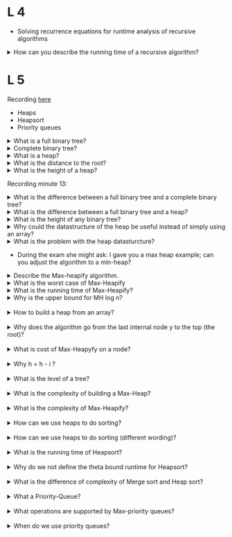 # L 4 

- Solving recurrence equations for runtime analysis of recursive algorithms

<details>
<summary>How can you describe the running time of a recursive algorithm?</summary>
<br>
By a recurrence equation that describes a function in terms of its value on smaller input.
</details>

# L 5

Recording [here](https://virtuale.unibo.it/mod/page/view.php?id=542187)

- Heaps 
- Heapsort
- Priority queues
  
<details>
<summary>What is a full binary tree?</summary>
<br>
A binary tree in which each

-  node is either a leaf, or 
-  has a degree that is exactly 2 (number of children). 
-  Put differently: each node has either degree zero or degree 2.
</details>

<details>
<summary>Complete binary tree?</summary>
<br>
A binary tree in which ALL leaves have the same depth 

and all internal nodes have degree 2.

You never create a new level before finishing the previous level.

All leave nodes must be at the same level.
</details>

<details>
<summary>What is a heap?</summary>
<br>
A nearly complete binary tree with the two following properties;

1. Structural property: all levels are full, except possibly the last one, which is filled from left to right.
2. Order/heap property: for any node $i$ parent($i$) $\geq$ i.
The maximum value appears in the root &rarr; also called Max Heaps.
3. The height of a heap of $n$ elements is $\lfloor log_2 n \rfloor$
</details>

<details>
<summary>What is the distance to the root?</summary>
<br>
The number of nodes you have to pass through form a leaf for reaching the node. In this case you do NOT count the leave but only the nodes you have to pass throgh.
</details>

<details>
<summary>What is the height of a heap?</summary>
<br>
It is $\lfloor log_2 n \rfloor$ 
</details>

Recording minute 13: 

<details>
<summary>What is the difference between a full binary tree and a complete binary tree?</summary>
<br>
A full binary tree might have leafs with differeing distances to the root. Thus the tree does not look completely symmetric. 

All leafs of the complete binary tree on the other hand must have the exact same distance to the root. Thus the tree is completely symmetric.
</details>

<details>
<summary>
What is the difference between a full binary tree and a heap?</summary>
<br>
The distance to the root might differ between leafs. For a full binary tree the longest distance from a leaf to the root might be several levels higher than the distance from the shortest leaf.

For the heap the distance to the root of the longest leafs compared to the shortest leafs can only differ by 1.

A heap is almost a complete binary tree, except for the last level. The last level may be partial but has to be filled from left to right. 

The last level of a heap may be incomplete just as in a full binary tree but it must be filled from left to right.
</details>

<details>
<summary>
What is the height of any binary tree?</summary>
<br>
The height is $log_2 n$. We will always consider the longest path from any leaf to the root! 
</details>

<details>
<summary>
Why could the datastructure of the heap be useful instead of simply using an array?</summary>
<br>
Because in some applications we have to exctract the highest value quickly. That way you know you can always access the element of highest value in constant time!
</details>

<details>
<summary>
What is the problem with the heap datasturcture?</summary>
<br>
If you remove the root (the highest value) you have to reorder the tree, to move the second largest number to the root.
</details>

* During the exam she might ask: I gave you a max heap example; can you adjust the algorithm to a min-heap?

<details>
<summary>
Describe the Max-heapify algorithm.</summary>
<br>
Max-Heapify(A, i) &rarr; where A is an array and i is the index<br/>
&nbsp;&nbsp;&nbsp;&nbsp;l = 2i<br/>
&nbsp;&nbsp;&nbsp;&nbsp;r = 2i + 1<br/>
&nbsp;&nbsp;&nbsp;&nbsp;if l $\leq$ A.heap-size and A[l] $>$ A[i]<br/>
&nbsp;&nbsp;&nbsp;&nbsp;&nbsp;&nbsp;&nbsp;&nbsp;largest = l<br/>
&nbsp;&nbsp;&nbsp;&nbsp;else largest = i<br/>
&nbsp;&nbsp;&nbsp;&nbsp;if r $\leq$ A.heap-size and A[r] $>$ A[largest]<br/>
&nbsp;&nbsp;&nbsp;&nbsp;&nbsp;&nbsp;&nbsp;&nbsp;largest = r<br/>
&nbsp;&nbsp;&nbsp;&nbsp;if largest $\ne$ i<br/>
&nbsp;&nbsp;&nbsp;&nbsp;&nbsp;&nbsp;&nbsp;&nbsp;exchange A[i] with A[largest]<br/>
&nbsp;&nbsp;&nbsp;&nbsp;&nbsp;&nbsp;&nbsp;&nbsp;Max-Heapify(A,largest)<br/>
Note that the value of $i$ does indeed change while the key of $i$ remains the same...

The stopping condition is when we reach the leafnodes

&rarr; We have 2 stopping conditions:

* Either your childs value is a leaf node: (l or r) is larger than A.heap-size &rarr; not representing an element in the heap (out of range). So in the case your array is larger than the heap size. E.g. A.lengh $`\neq`$
  * So once you hit the leaf nodes you do not call the algorithm recursively again
* Or key of the child A[child] is smaller than largest 

&rarr; Remember this algo only works with Max-Heaps, thus it works only if there was one modification to the heap such as the the value change in the any internal node or the root root to a number smaller than the children. Thus the left and right sub-trees are still max heaps.

# 49:43
</details>

<details>
<summary> What is the worst case of Max-Heapify</summary>
<br>
When the heap property is violated by the root while at the same time the root holds the smallest number (key) in the entire heap. Thus the entrie tree must be explored from the top to the bottom. The height of the tree is O(log n)
</details>


<details>
<summary>What is the running time of Max-Heapify?</summary>
<br>


</details>

<details>
<summary>Why is the upper bound for MH log n?</summary>
<br>
Because in the worst case we have to go from the root to the leave swapping in each instance. This is identical to the height of the tree which is also $\lfloor log n \rfloor$
* If you define the theight of the tree as $$h=O(logn)$$ you may also say the run time is $$O(h)$$
</details>
<br>

<details>
<summary>How to build a heap from an array?</summary>
<br>
* When we build a heap from an array the $Heapsize = A.length$ 
  * Keep in mind that heaps can be modified which is why after some operations the Heapsize might be smaller than the original $A.length$
  * The heap size is dynamic, the array size is not
* Given an array of $n$ elements - we have to rearrange its elements in a way that satisfy the Max-Heap property
* We have to add internal nodes left to right starting with the next highest values
  * All left children will hold keys of indices $2i$
  * All right children will hold keys of indices $2i+1$
* The leaves are the elements from $A.length/2 + 1$ to the end of $A.lengh$ 
  * We don't want to analyse the leafs
* We start by looking only at the internal nodes $$Nodes_internal = 1 ... \lfloor A.length/2 \rfloor$$
  * Here we treat the last intearnal nodes before the leafs as subtrees where the last internal node is the root of the subtree.
  * Thus we want to start at the last internal nodes $\lfloor A.length \rfloor downto 1$
</details>
<br>

<details>
<summary>Why does the algorithm go from the last internal node y to the top (the root)?</summary>
<br>

* First of all because the leaves are defined as $\lfloor A.length/2 \rfloor + 1 to n $ - because the leaves have no children ;)
  * The last internal node has the last children
  * The leaves are the stopping condition
* We are working only on subtrees 
* A requirement of Max-Heapify is that all my subtrees are max-heaps
  * By working on subtrees of 3 nodes (1 parent 2 children) we can be sure that the violation is just in one place
</details>
<br>

<details>
<summary>What is cost of Max-Heapyfy on a node?</summary>
<br>
* It is proportional to the height of the node in the tree
* The worst case is always the height of that internal node, that is treated as a root at a given i ("rooted at a given i")
* The closer you are to the root, the higher the cost
* For every level i we have the cost of Max-Heapify plus the number of nodes that are present in a given level
  
Ch-06 s 20
</details>
<br>

<details>
<summary>Why h = h - i ?</summary>
<br>
* Cate?
</details>
<br>

<details>
<summary>What is the level of a tree?</summary>
<br>
* Cate?
</details>
<br>

<details>
<summary>What is the complexity of building a Max-Heap?</summary>
<br>
* Its a linear time operation
</details>
<br>

<details>
<summary>What is the complexity of Max-Heapify?</summary>
<br>
* Its a $log n$ time operation
</details>
<br>

<details>
<summary>How can we use heaps to do sorting?</summary>
<br>
* We will build a Max-Heap from a given array of elements, using *Build-Max-Heap*
* Then we exploit the *Max-Heap-property* once we have a Max-Heap
    * We take the largest element, knowing that we'll always find it in the root
    * Thus, we take this largest element and put it into the last position (**i**) in the array
    * Hence we must reduce the heapsize by one
    * Restore the Max-Heap-property and continue in the same way
        * Thereafter we have to replace the key of the root that was moved with one of the other elements of the heap
    * We stop when the heap-size = 1
</details>
<br>

<details>
<summary>How can we use heaps to do sorting (different wording)?</summary>
<br>
* We will build a Max-Heap from a given array of elements, using *Build-Max-Heap*
* Then we exploit the *Max-Heap-property* once we have a Max-Heap
* We take the largest element, knowing that we'll always find it in the root and place it in the *last position* *i* of the array
* We 'discard' the last node by reducing the heapsize by one 
* We cal **Max-Heapify" on the new root to mainting (restore) the *max-heap-property*
* We have to replace the key of the root that was moved with one of the other elements of the hea
    * We repeat the process until the heap contains only one node
</details>
<br>

<details>
<summary>What is the running time of Heapsort?</summary>
<br>
* Build-Max-Heap(A)
    * O(n)
* Loop is executed n times but contains Max-Heapify
   * O(log n)
   * The runtime for the loop is therefore O(n log n)
 * Total runtime of the algo is O(n log n) + O(n) but as the first term is dominating the short answer is:

The runtime of Heapsort is O(n log n)

</details>
<br>

<details>
<summary>Why do we not define the theta bound runtime for Heapsort?</summary>
<br>
* Because the built in algorithms 
    * Build-Max-Heap
    * Max-Heapify 
* Cannot be defined in terms of thetha
</details>
<br>

<details>
<summary>What is the difference of complexity of Merge sort and Heap sort?</summary>
<br>
* MS: For sure n log n
* HS: can be better than n log n
</details>
<br>

<details>
<summary>What a Priority-Queue?</summary>
<br>
A Priority Queue is a data structure for maintaining a set of *S* elements, each with an **associated priority value** called a **key**.
</details>
<br>

<details>
<summary>What operations are supported by Max-priority queues?</summary>
<br>

1. Return the element of **S** with the largest key
2. Remove and return the element of **S** with the largest key
3. Increase the value of an element x's key to k, assuming $k \geq key_current$ at value x
4. Insert an element x into set **S**
</details>
<br>

<details>
<summary>When do we use priority queues?</summary>
<br>
* Hospitals
* Job scheduling on a computer
  * 
</details>
<br>